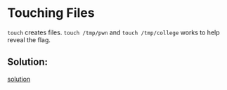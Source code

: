 # Touching Files

`touch` creates files. `touch /tmp/pwn` and `touch /tmp/college` works to help reveal the flag.


## Solution:
[solution](06_Touching_Files.png)

